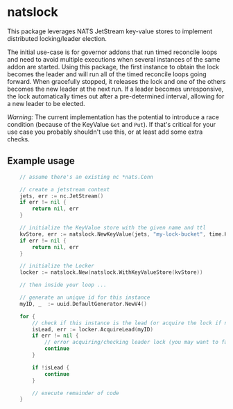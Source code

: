 # natslock

This package leverages NATS JetStream key-value stores to implement distributed locking/leader election. 

The initial use-case is for governor addons that run timed reconcile loops and need to avoid multiple executions when several instances of the same addon are started. Using this package, the first instance to obtain the lock becomes the leader and will run all of the timed reconcile loops going forward. When gracefully stopped, it releases the lock and one of the others becomes the new leader at the next run. If a leader becomes unresponsive, the lock automatically times out after a pre-determined interval, allowing for a new leader to be elected.

*Warning:*
The current implementation has the potential to introduce a race condition (because of the KeyValue `Get` and `Put`). If that's critical for your use case you probably shouldn't use this, or at least add some extra checks.

## Example usage

```go
    // assume there's an existing nc *nats.Conn

    // create a jetstream context
    jets, err := nc.JetStream()
    if err != nil {
        return nil, err
    }

    // initialize the KeyValue store with the given name and ttl
    kvStore, err := natslock.NewKeyValue(jets, "my-lock-bucket", time.Hour)
    if err != nil {
        return nil, err
    }

    // initialize the Locker
    locker := natslock.New(natslock.WithKeyValueStore(kvStore))

    // then inside your loop ...

    // generate an unique id for this instance
    myID, _  := uuid.DefaultGenerator.NewV4()

    for {
        // check if this instance is the lead (or acquire the lock if no one else is)
        isLead, err := locker.AcquireLead(myID)
        if err != nil {
            // error acquiring/checking leader lock (you may want to fail here)
            continue
        }

        if !isLead {
            continue
        }

        // execute remainder of code
    }
```
